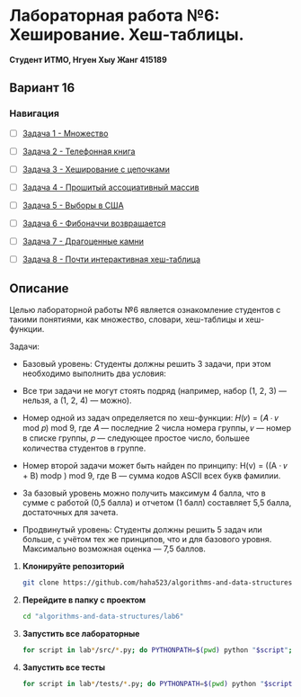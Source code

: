 # Лабораторная работа №6: Хеширование. Хеш-таблицы.

**Студент ИТМО,  Нгуен Хыу Жанг  415189**  

## Вариант 16

### Навигация

- [ ] [Задача 1 - Множество](https://github.com/haha523/algorithms-and-data-structures/blob/fe3c7c3bc62e468e2e451dc52847b593dcfb2196/lab6/task%201/README.md)
- [ ] [Задача 2 - Телефонная книга](https://github.com/haha523/algorithms-and-data-structures/blob/fe3c7c3bc62e468e2e451dc52847b593dcfb2196/lab6/task%202/README.md)
- [ ] [Задача 3 - Хеширование с цепочками](https://github.com/haha523/algorithms-and-data-structures/blob/fe3c7c3bc62e468e2e451dc52847b593dcfb2196/lab6/task%203/README.md)
- [ ] [Задача 4 - Прошитый ассоциативный массив](https://github.com/haha523/algorithms-and-data-structures/blob/fe3c7c3bc62e468e2e451dc52847b593dcfb2196/lab6/task%204/README.md)
- [ ] [Задача 5 - Выборы в США](https://github.com/haha523/algorithms-and-data-structures/blob/fe3c7c3bc62e468e2e451dc52847b593dcfb2196/lab6/task%205/README.md)
- [ ] [Задача 6 - Фибоначчи возвращается](https://github.com/haha523/algorithms-and-data-structures/blob/fe3c7c3bc62e468e2e451dc52847b593dcfb2196/lab6/task%206/README.md)
- [ ] [Задача 7 - Драгоценные камни](https://github.com/haha523/algorithms-and-data-structures/blob/fe3c7c3bc62e468e2e451dc52847b593dcfb2196/lab6/task%207/README.md)
- [ ] [Задача 8 - Почти интерактивная хеш-таблица](https://github.com/haha523/algorithms-and-data-structures/blob/fe3c7c3bc62e468e2e451dc52847b593dcfb2196/lab6/task%208/README.md)


## Описание

Целью лабораторной работы №6 является ознакомление студентов с такими понятиями, как множество, словари, хеш-таблицы и хеш-функции.

Задачи:

- Базовый уровень: Студенты должны решить 3 задачи, при этом необходимо выполнить два условия:

- Все три задачи не могут стоять подряд (например, набор (1, 2, 3) — нельзя, а (1, 2, 4) — можно).

- Номер одной из задач определяется по хеш-функции: 𝐻(𝑣) = (𝐴 ⋅ 𝑣 mod 𝑝) mod 9, где 𝐴 — последние 2 числа номера группы, 𝑣 — номер в списке группы, 𝑝 — следующее простое число, большее количества студентов в группе.
- Номер второй задачи может быть найден по принципу: H(v) = ((A ⋅ 𝑣 + B) modp ) mod 9, где B — сумма кодов ASCII всех букв фамилии.

- За базовый уровень можно получить максимум 4 балла, что в сумме с работой (0,5 балла) и отчетом (1 балл) составляет 5,5 балла, достаточных для зачета.

- Продвинутый уровень: Студенты должны решить 5 задач или больше, с учётом тех же принципов, что и для базового уровня. Максимально возможная оценка — 7,5 баллов.

1. **Клонируйте репозиторий**
   ```bash
   git clone https://github.com/haha523/algorithms-and-data-structures.git
   ```
2. **Перейдите в папку с проектом**
   ```bash
   cd "algorithms-and-data-structures/lab6"
   ```
3. **Запустить все лабораторные**
    ```bash
    for script in lab*/src/*.py; do PYTHONPATH=$(pwd) python "$script"; done
   ```
4. **Запустить все тесты**
   ```bash
   for script in lab*/tests/*.py; do PYTHONPATH=$(pwd) python "$script"; done
   ```



